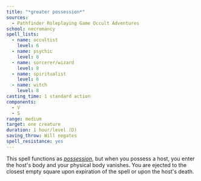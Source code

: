 ```yaml
---
title: "*greater possession*"
sources:
  - Pathfinder Roleplaying Game Occult Adventures
school: necromancy
spell_lists:
  - name: occultist
    level: 6
  - name: psychic
    level: 8
  - name: sorcerer/wizard
    level: 8
  - name: spiritualist
    level: 6
  - name: witch
    level: 8
casting_time: 1 standard action
components:
  - V
  - S
range: medium
target: one creature
duration: 1 hour/level (D)
saving_throw: Will negates
spell_resistance: yes
---
```


This spell functions as [*possession*](/spells/greater-possession/), but when you possess a host, you enter the host's body and your physical body vanishes. You are ejected to the closest empty square upon expiration of the spell or upon the host's death.
